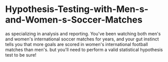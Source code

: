 # Hypothesis-Testing-with-Men-s-and-Women-s-Soccer-Matches
as specializing in  analysis and reporting. You've been watching both men's and women's international soccer matches for  years, and your gut instinct tells you that more goals are scored in women's international football matches than men's.  but you'll need to perform a valid statistical hypothesis test to be sure! 
